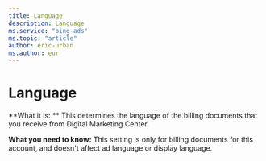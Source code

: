 ```yaml
---
title: Language
description: Language
ms.service: "bing-ads"
ms.topic: "article"
author: eric-urban
ms.author: eur
---
```


# Language

**What it is: ** This determines the language of the billing documents that you receive from Digital Marketing Center.

**What you need to know:** This setting is only for billing documents for this account, and doesn't affect ad language or display language.


